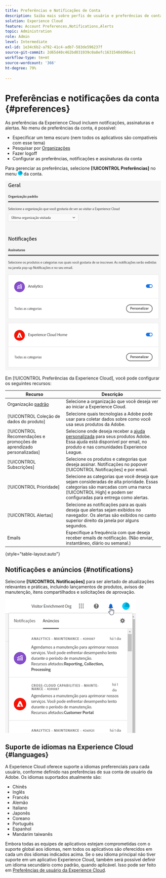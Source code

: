 ```yaml
---
title: Preferências e Notificações de Conta
description: Saiba mais sobre perfis de usuário e preferências de conta no Experience Cloud. Assine notificações de produtos e receba alertas de produtos.
solution: Experience Cloud
feature: Account Preferences,Notifications,Alerts
topic: Administration
role: Admin
level: Intermediate
exl-id: 1e34c6b2-a792-41c4-adb7-583de596237f
source-git-commit: 2d65d40c462bd031939c0a8efc1631540dd96ec1
workflow-type: tm+mt
source-wordcount: '366'
ht-degree: 79%

---
```


# Preferências e notificações da conta {#preferences}

As preferências da Experience Cloud incluem notificações, assinaturas e alertas. No menu de preferências da conta, é possível:

* Especificar um tema escuro (nem todos os aplicativos são compatíveis com esse tema)
* Pesquisar por [Organizações](../administration/organizations.md)
* Fazer logoff
* Configurar as preferências, notificações e assinaturas da conta

Para gerenciar as preferências, selecione **[!UICONTROL Preferências]** no menu ![preferências](../assets/preferences-icon-sm.png) da conta.

![Perfil do usuário e preferências da conta](../assets/preferences-page.png)

Em [!UICONTROL Preferências da Experience Cloud], você pode configurar os seguintes recursos:

| Recurso | Descrição |
|--- |--- |
| Organização [padrão](../administration/organizations.md) | Selecione a organização que você deseja ver ao iniciar a Experience Cloud. |
| [!UICONTROL Coleção de dados do produto] | Selecione quais tecnologias a Adobe pode usar para coletar dados sobre como você usa seus produtos da Adobe. |
| [!UICONTROL Recomendações e promoções de aprendizado personalizadas] | Selecione onde deseja receber a [ajuda personalizada](personalized-learning.md) para seus produtos Adobe. Essa ajuda está disponível por email, no produto e nas comunidades Experience League. |
| [!UICONTROL Subscrições] | Selecione os produtos e categorias que deseja assinar. Notificações no popover [!UICONTROL Notificações] e por email. |
| [!UICONTROL Prioridade] | Selecione as categorias que você deseja que sejam consideradas de alta prioridade. Essas categorias são marcadas com uma marca [!UICONTROL High] e podem ser configuradas para entrega como alertas. |
| [!UICONTROL Alertas] | Selecione as notificações para as quais deseja que alertas sejam exibidos no navegador. Os alertas são exibidos no canto superior direito da janela por alguns segundos. |
| Emails | Especifique a frequência com que deseja receber emails de notificação. (Não enviar, instantâneo, diário ou semanal.) |

{style="table-layout:auto"}

## Notificações e anúncios {#notifications}

Selecione **[!UICONTROL Notificações]** para ser alertado de atualizações relevantes e práticas, incluindo lançamentos de produtos, avisos de manutenção, itens compartilhados e solicitações de aprovação.

![Notificações e anúncios](../assets/notifications-menu-small.png)

## Suporte de idiomas na Experience Cloud {#languages}

A Experience Cloud oferece suporte a idiomas preferenciais para cada usuário, conforme definido nas preferências de sua conta de usuário da Adobe. Os idiomas suportados atualmente são:

* Chinês
* Inglês
* Francês
* Alemão
* Italiano
* Japonês
* Coreano
* Português
* Espanhol
* Mandarim taiwanês

Embora todas as equipes de aplicativos estejam comprometidas com o suporte global aos idiomas, nem todos os aplicativos são oferecidos em cada um dos idiomas indicados acima. Se o seu idioma principal não tiver suporte em um aplicativo Experience Cloud, também será possível definir um idioma secundário como padrão, quando aplicável. Isso pode ser feito em [Preferências de usuário da Experience Cloud](https://experience.adobe.com/preferences).